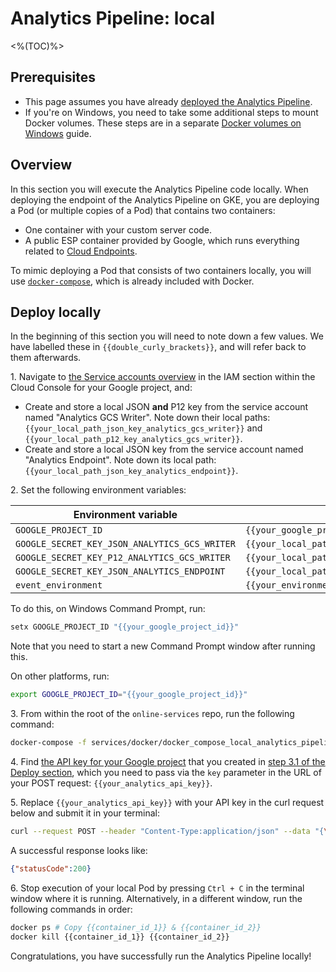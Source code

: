# Analytics Pipeline: local
<%(TOC)%>

## Prerequisites

* This page assumes you have already [deployed the Analytics Pipeline]({{urlRoot}}/content/services-packages/analytics-pipeline/deploy).
* If you're on Windows, you need to take some additional steps to mount Docker volumes. These steps are in a separate [Docker volumes on Windows]({{urlRoot}}/content/workflows/docker-windows-volumes.md) guide.

## Overview

In this section you will execute the Analytics Pipeline code locally. When deploying the endpoint of the Analytics Pipeline on GKE, you are deploying a Pod (or multiple copies of a Pod) that contains two containers:

- One container with your custom server code.
- A public ESP container provided by Google, which runs everything related to [Cloud Endpoints](https://cloud.google.com/endpoints/).

To mimic deploying a Pod that consists of two containers locally, you will use [`docker-compose`](https://docs.docker.com/compose/), which is already included with Docker.

## Deploy locally

In the beginning of this section you will need to note down a few values. We have labelled these in `{{double_curly_brackets}}`, and will refer back to them afterwards.

1\. Navigate to [the Service accounts overview](https://console.cloud.google.com/iam-admin/serviceaccounts) in the IAM section within the Cloud Console for your Google project, and:

* Create and store a local JSON **and** P12 key from the service account named "Analytics GCS Writer". Note down their local paths: `{{your_local_path_json_key_analytics_gcs_writer}}` and `{{your_local_path_p12_key_analytics_gcs_writer}}`.
* Create and store a local JSON key from the service account named "Analytics Endpoint". Note down its local path: `{{your_local_path_json_key_analytics_endpoint}}`.

2\. Set the following environment variables:

| Environment variable | Value |
|----------------------|-------|
| `GOOGLE_PROJECT_ID` | `{{your_google_project_id}}` |
| `GOOGLE_SECRET_KEY_JSON_ANALYTICS_GCS_WRITER` | `{{your_local_path_json_key_analytics_gcs_writer}}` |
| `GOOGLE_SECRET_KEY_P12_ANALYTICS_GCS_WRITER` | `{{your_local_path_p12_key_analytics_gcs_writer}}` |
| `GOOGLE_SECRET_KEY_JSON_ANALYTICS_ENDPOINT` | `{{your_local_path_json_key_analytics_endpoint}}` |
| `event_environment` | `{{your_environment}}` |

To do this, on Windows Command Prompt, run:

```bat
setx GOOGLE_PROJECT_ID "{{your_google_project_id}}"
```

Note that you need to start a new Command Prompt window after running this.

On other platforms, run:

```sh
export GOOGLE_PROJECT_ID="{{your_google_project_id}}"
```

3\. From within the root of the `online-services` repo, run the following command:

```sh
docker-compose -f services/docker/docker_compose_local_analytics_pipeline.yml up
```

4\. Find [the API key for your Google project](https://console.cloud.google.com/apis/credentials) that you created in [step 3.1 of the Deploy section]({{urlRoot}}/content/services-packages/analytics-pipeline/deploy#3-1-store-your-secret), which you need to pass via the `key` parameter in the URL of your POST request: `{{your_analytics_api_key}}`.

5\. Replace `{{your_analytics_api_key}}` with your API key in the curl request below and submit it in your terminal:

```sh
curl --request POST --header "Content-Type:application/json" --data "{\"eventSource\":\"client\",\"eventClass\":\"docs\",\"eventType\":\"endpoint_docker_compose\",\"eventTimestamp\":1562599755,\"eventIndex\":6,\"sessionId\":\"f58179a375290599dde17f7c6d546d78\",\"versionId\":\"0.2.0\",\"eventEnvironment\":\"testing\",\"eventAttributes\":{\"playerId\": 12345678}}" "http://0.0.0.0:8080/v1/event?key={{your_analytics_api_key}}&event_schema=improbable&event_category=external&event_environment=debug&session_id=f58179a375290599dde17f7c6d546d78"
```

A successful response looks like:

```json
{"statusCode":200}
```

6\. Stop execution of your local Pod by pressing `Ctrl + C` in the terminal window where it is running. Alternatively, in a different window, run the following commands in order:

```sh
docker ps # Copy {{container_id_1}} & {{container_id_2}}
docker kill {{container_id_1}} {{container_id_2}}
```

Congratulations, you have successfully run the Analytics Pipeline locally!
